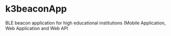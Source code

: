 # k3beaconApp
BLE beacon application for high educational institutions (Mobile Application, Web Application and Web API
